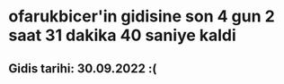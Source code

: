 # ofarukbicer'in gidisine son 4 gun 2 saat 31 dakika 40 saniye kaldi

## Gidis tarihi: 30.09.2022 :(